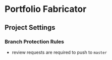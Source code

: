 # Portfolio Fabricator

## Project Settings

### Branch Protection Rules
- review requests are required to push to `master`
